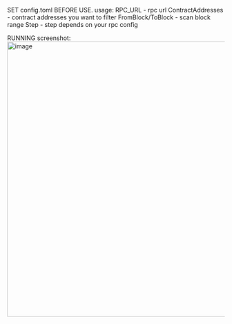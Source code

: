 SET config.toml BEFORE USE.
usage:
RPC_URL - rpc url
ContractAddresses - contract addresses you want to filter
FromBlock/ToBlock - scan block range
Step - step depends on your rpc config

RUNNING screenshot:
<img width="637" alt="image" src="https://github.com/LongSna/cpma/assets/121377806/dea0fd0a-ec94-49c4-9332-5abddf355c6f">

